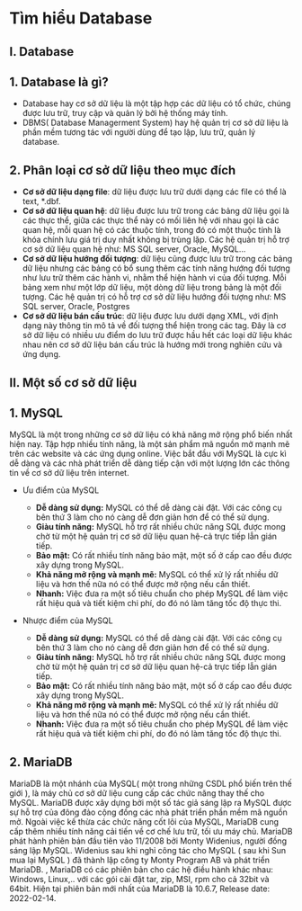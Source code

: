 # Tìm hiểu Database
## I. Database
## 1. Database là gì?
- Database hay cơ sở dữ liệu là một tập hợp các dữ liệu có tổ chức, chúng được lưu trữ, truy cập và quản lý bởi hệ thống máy tính.
- DBMS( Database Managerment System) hay hệ quản trị cơ sở dữ liệu là phần mềm tương tác với người dùng để tạo lập, lưu trữ, quản lý database.

## 2. Phân loại cơ sở dữ liệu theo mục đích

- **Cơ sở dữ liệu dạng file**: dữ liệu được lưu trữ dưới dạng các file có thể là text, *.dbf.
- **Cơ sở dữ liệu quan hệ**: dữ liệu được lưu trữ trong các bảng dữ liệu gọi là các thực thể, giữa các thực thể này có mối liên hệ với nhau gọi là các quan hệ, mỗi quan hệ có các thuộc tính, trong đó có một thuộc tính là khóa chính lưu giá trị duy nhất không bị trùng lặp. Các hệ quản trị hỗ trợ cơ sở dữ liệu quan hệ như: MS SQL server, Oracle, MySQL...
- **Cơ sở dữ liệu hướng đối tượng**: dữ liệu cũng được lưu trữ trong các bảng dữ liệu nhưng các bảng có bổ sung thêm các tính năng hướng đối tượng như lưu trữ thêm các hành vi, nhằm thể hiện hành vi của đối tượng. Mỗi bảng xem như một lớp dữ liệu, một dòng dữ liệu trong bảng là một đối tượng. Các hệ quản trị có hỗ trợ cơ sở dữ liệu hướng đối tượng như: MS SQL server, Oracle, Postgres
- **Cơ sở dữ liệu bán cấu trúc**: dữ liệu được lưu dưới dạng XML, với định dạng này thông tin mô tả về đối tượng thể hiện trong các tag. Đây là cơ sở dữ liệu có nhiều ưu điểm do lưu trữ được hầu hết các loại dữ liệu khác nhau nên cơ sở dữ liệu bán cấu trúc là hướng mới trong nghiên cứu và ứng dụng.

## II. Một số cơ sở dữ liệu
## 1. MySQL
MySQL là một trong những cơ sở dữ liệu có khả năng mở rộng phổ biến nhất hiện nay. Tập hợp  nhiều tính năng, là một sản phẩm mã nguồn mở mạnh mẽ trên các website và các ứng dụng online. Việc bắt đầu với MySQL là cực kì dễ dàng và các nhà phát triển dễ dàng tiếp cận với một lượng lớn các thông tin về cơ sở dữ liệu trên internet.

 - Ưu điểm của MySQL

	-   **Dễ dàng sử dụng:**  MySQL có thể dễ dàng cài đặt. Với các công cụ bên thứ 3 làm cho nó càng dễ đơn giản hơn để có thể sử dụng.
	-   **Giàu tính năng:**  MySQL hỗ trợ rất nhiều chức năng SQL được mong chờ từ một hệ quản trị cơ sở dữ liệu quan hệ-cả trực tiếp lẫn gián tiếp.
	-   **Bảo mật:**  Có rất nhiều tính năng bảo mật, một số ở cấp cao đều được xây dựng trong MySQL.
	-   **Khả năng mở rộng và mạnh mẽ:**  MySQL có thể xử lý rất nhiều dữ liệu và hơn thế nữa nó có thể được mở rộng nếu cần thiết.
	-   **Nhanh:**  Việc đưa ra một số tiêu chuẩn cho phép MySQL để làm việc rất hiệu quả và tiết kiệm chi phí, do đó nó làm tăng tốc độ thực thi.

- Nhược điểm của MySQL
	-   **Dễ dàng sử dụng:**  MySQL có thể dễ dàng cài đặt. Với các công cụ bên thứ 3 làm cho nó càng dễ đơn giản hơn để có thể sử dụng.
	-  **Giàu tính năng:**  MySQL hỗ trợ rất nhiều chức năng SQL được mong chờ từ một hệ quản trị cơ sở dữ liệu quan hệ-cả trực tiếp lẫn gián tiếp.
	-   **Bảo mật:**  Có rất nhiều tính năng bảo mật, một số ở cấp cao đều 	được xây dựng trong MySQL.
	-   **Khả năng mở rộng và mạnh mẽ:**  MySQL có thể xử lý rất nhiều dữ liệu và hơn thế nữa nó có thể được mở rộng nếu cần thiết.
	-   **Nhanh:**  Việc đưa ra một số tiêu chuẩn cho phép MySQL để làm việc rất hiệu quả và tiết kiệm chi phí, do đó nó làm tăng tốc độ thực thi.

## 2. MariaDB

MariaDB là một nhánh của MySQL( một trong những CSDL phổ biến trên thế giới ), là máy chủ cơ sở dữ liệu cung cấp các chức năng thay thế cho MySQL. MariaDB được xây dựng bởi một số tác giả sáng lập ra MySQL được sự hỗ trợ của đông đảo cộng đồng các nhà phát triển phần mềm mã nguồn mở. Ngoài việc kế thừa các chức năng cốt lõi của MySQL, MariaDB cung cấp thêm nhiều tính năng cải tiến về cơ chế lưu trữ, tối ưu máy chủ.
MariaDB phát hành phiên bản đầu tiên vào 11/2008 bởi Monty Widenius, người đồng sáng lập MySQL. Widenius sau khi nghỉ công tác cho MySQL ( sau khi Sun mua lại MySQL ) đã thành lập công ty Monty Program AB và phát triển MariaDB.
, MariaDB có các phiên bản cho các hệ điều hành khác nhau: Windows, Linux,.. với các gói cài đặt tar, zip, MSI, rpm cho cả 32bit và 64bit. Hiện tại phiên bản mới nhất của MariaDB là 10.6.7, Release date: 2022-02-14.


 
